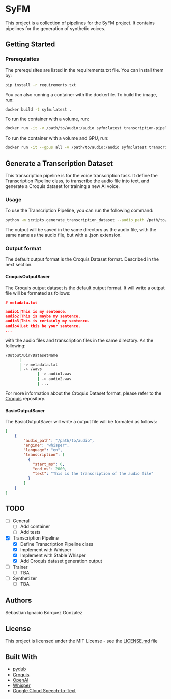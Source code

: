 # SyFM

This project is a collection of pipelines for the SyFM project. It contains pipelines for the generation of synthetic voices.

## Getting Started

### Prerequisites

The prerequisites are listed in the requirements.txt file. You can install them by:

```bash
pip install -r requirements.txt
```

You can also running a container with the dockerfile. To build the image, run:

```bash
docker build -t syfm:latest .
```

To run the container with a volume, run:

```bash
docker run -it -v /path/to/audio:/audio syfm:latest transcription-pipeline
```

To run the container with a volume and GPU, run:

```bash
docker run -it --gpus all -v /path/to/audio:/audio syfm:latest transcription-pipeline
```

## Generate a Transcription Dataset

This transcription pipeline is for the voice transcription task. It define the Transcription Pipeline
class, to transcribe the audio file into text, and generate a Croquis dataset for training a new AI voice.

### Usage

To use the Transcription Pipeline, you can run the following command:

```bash
python -m scripts.generate_transcription_dataset --audio_path /path/to/audio --engine_name StableWhisperEngine --output_dir path/to/output --model medium --language es --dataset_name voice_name
```

The output will be saved in the same directory as the audio file, with the same name
as the audio file, but with a .json extension.

### Output format

The default output format is the Croquis Dataset format. Described in the next section.

#### CroquisOutputSaver

The Croquis output dataset is the default output format. It will write a output file will be formated as follows:

```json
# metadata.txt

audio1|This is my sentence.
audio2|This is maybe my sentence.
audio3|This is certainly my sentence.
audio4|Let this be your sentence.
...
```

with the audio files and transcription files in the same directory. As the following:

```bash
/Output/Dir/DatasetName
      |
      | -> metadata.txt
      | -> /wavs
              | -> audio1.wav
              | -> audio2.wav
              | ...
```

For more information about the Croquis Dataset format, please refer to the [Croquis](https://tts.readthedocs.io/en/latest/formatting_your_dataset.htmlf) repository.

#### BasicOutputSaver

The BasicOutputSaver will write a output file will be formated as follows:

```json
[
    {
        "audio_path": "/path/to/audio",
        "engine": "whisper",
        "language": "en",
        "transcription": [
          {
            "start_ms": 0,
            "end_ms": 2000,
            "text": "This is the transcription of the audio file"
          }
        ]
    }
]
```

## TODO

- [ ] General
  - [ ] Add container
  - [ ] Add tests
- [x] Transcription Pipeline
  - [x] Define Transcription Pipeline class
  - [x] Implement with Whisper
  - [x] Implement with Stable Whisper
  - [x] Add Croquis dataset generation output
- [ ] Trainer
  - [ ] TBA
- [ ] Synthetizer
  - [ ] TBA

## Authors

Sebastián Ignacio Bórquez González

## License

This project is licensed under the MIT License - see the [LICENSE.md](LICENSE.md) file

## Built With

- [pydub](https://github.com/jiaaro/pydub)
- [Croquis](https://)
- [OpenAI](https://openai.com/blog/openai-api/)
- [Whisper](https://github.com/openai/whisper)
- [Google Cloud Speech-to-Text](https://cloud.google.com/speech-to-text)